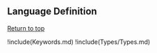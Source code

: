 ## Language Definition

[Return to top](#pattern-programming-language)

!include(Keywords.md)
!include(Types/Types.md)
